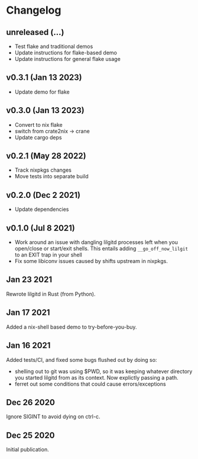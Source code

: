 # Changelog

## unreleased (...)
- Test flake and traditional demos
- Update instructions for flake-based demo
- Update instructions for general flake usage

## v0.3.1 (Jan 13 2023)
- Update demo for flake

## v0.3.0 (Jan 13 2023)
- Convert to nix flake
- switch from crate2nix -> crane
- Update cargo deps

## v0.2.1 (May 28 2022)
- Track nixpkgs changes
- Move tests into separate build

## v0.2.0 (Dec 2 2021)
- Update dependencies

## v0.1.0 (Jul 8 2021)
- Work around an issue with dangling lilgitd processes left
  when you open/close or start/exit shells. This entails
  adding `__go_off_now_lilgit` to an EXIT trap in your shell
- Fix some libiconv issues caused by shifts upstream in nixpkgs.

## Jan 23 2021
Rewrote lilgitd in Rust (from Python).

## Jan 17 2021
Added a nix-shell based demo to try-before-you-buy.

## Jan 16 2021
Added tests/CI, and fixed some bugs flushed out by doing so:
- shelling out to git was using $PWD, so it was keeping whatever
  directory you started lilgitd from as its context. Now explictly
  passing a path.
- ferret out some conditions that could cause errors/exceptions

## Dec 26 2020
Ignore SIGINT to avoid dying on ctrl-c.

## Dec 25 2020
Initial publication.
